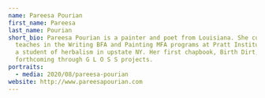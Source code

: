 ```yaml
---
name: Pareesa Pourian
first_name: Pareesa
last_name: Pourian
short_bio: Pareesa Pourian is a painter and poet from Louisiana. She currently
  teaches in the Writing BFA and Painting MFA programs at Pratt Institute and is
  a student of herbalism in upstate NY. Her first chapbook, Birth Dirt, is
  forthcoming through G L O S S projects.
portraits:
  - media: 2020/08/pareesa-pourian
website: http://www.pareesapourian.com
---
```

